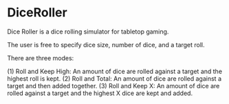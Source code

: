# DiceRoller


Dice Roller is a dice rolling simulator for tabletop gaming.

The user is free to specify dice size, number of dice, and a target roll.

There are three modes:

  (1) Roll and Keep High: An amount of dice are rolled against a target and the highest roll is kept.
  (2) Roll and Total: An amount of dice are rolled against a target and then added together.
  (3) Roll and Keep X: An amount of dice are rolled against a target and the highest X dice are kept and added.
